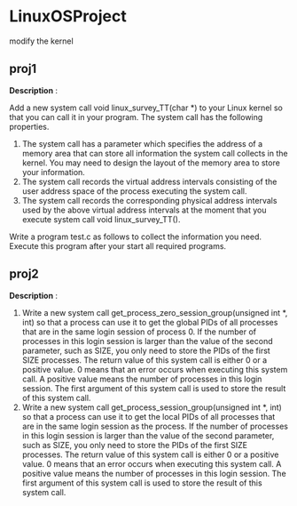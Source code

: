 # LinuxOSProject
modify the kernel

## proj1
**Description** :

Add a new system call void linux_survey_TT(char \*) to your Linux kernel so that you can call it in your program. The system call has the following properties.

1. The system call has a parameter which specifies the address of a memory area that can store all information the system call collects in the kernel. You may need to design the layout of the memory area to store your information.
2. The system call records the virtual address intervals consisting of the user address space of the process executing the system call.
3. The system call records the corresponding physical address intervals used by the above virtual address intervals at the moment that you execute system call void linux_survey_TT().

Write a program test.c as follows to collect the information you need. Execute this program after your start all required programs.

## proj2
**Description** :

1. Write a new system call get_process_zero_session_group(unsigned int \*, int) so that a process can use it to get the global PIDs of all processes that are in the same login session of process 0. If the number of processes in this login session is larger than the value of the second parameter, such as SIZE, you only need to store the PIDs of the first SIZE processes. The return value of this system call is either 0 or a positive value. 0 means that an error occurs when executing this system call. A positive value means the number of processes in this login session. The first argument of this system call is used to store the result of this system call.
2. Write a new system call get_process_session_group(unsigned int \*, int) so that a process can use it to get the local PIDs of all processes that are in the same login session as the process. If the number of processes in this login session is larger than the value of the second parameter, such as SIZE, you only need to store the PIDs of the first SIZE processes. The return value of this system call is either 0 or a positive value. 0 means that an error occurs when executing this system call. A positive value means the number of processes in this login session. The first argument of this system call is used to store the result of this system call.
